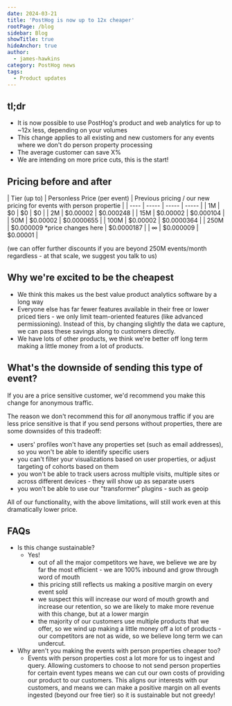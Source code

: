 ```yaml
---
date: 2024-03-21
title: 'PostHog is now up to 12x cheaper'
rootPage: /blog
sidebar: Blog
showTitle: true
hideAnchor: true
author:
  - james-hawkins
category: PostHog news
tags:
  - Product updates
---
```


## tl;dr

* It is now possible to use PostHog's product and web analytics for up to ~12x less, depending on your volumes
* This change applies to all existing and new customers for any events where we don't do person property processing
* The average customer can save X%
* We are intending on more price cuts, this is the start!

## Pricing before and after

| Tier (up to) | Personless Price (per event) | Previous pricing / our new pricing for events with person propertie |
| ---- | ----- | ----- | ----- |
| 1M | $0 | $0 | $0 |
| 2M | $0.00002 |  $0.000248 |
| 15M | $0.00002 |  $0.000104 |
| 50M | $0.00002 |  $0.0000655 |
| 100M | $0.00002 |  $0.0000364 |
| 250M | $0.000009 *price changes here | $0.0000187 |
| ∞ | $0.000009 | $0.00001 |

(we can offer further discounts if you are beyond 250M events/month regardless - at that scale, we suggest you talk to us)

## Why we're excited to be the cheapest

* We think this makes us the best value product analytics software by a long way
* Everyone else has far fewer features available in their free or lower priced tiers - we only limit team-oriented features (like advanced permissioning). Instead of this, by changing slightly the data we capture, we can pass these savings along to customers directly.
* We have lots of other products, we think we're better off long term making a little money from a lot of products.

<INSERT GRAPH COMPARING US TO COMPETITORS>

## What's the downside of sending this type of event?

If you are a price sensitive customer, we'd recommend you make this change for anonymous traffic.

The reason we don't recommend this for _all_ anonymous traffic if you are less price sensitive is that if you send persons without properties, there are some downsides of this tradeoff:

* users' profiles won't have any properties set (such as email addresses), so you won't be able to identify specific users
* you can't filter your visualizations based on user properties, or adjust targeting of cohorts based on them
* you won't be able to track users across multiple visits, multiple sites or across different devices - they will show up as separate users
* you won't be able to use our "transformer" plugins - such as geoip

All of our functionality, with the above limitations, will still work even at this dramatically lower price.

## FAQs

* Is this change sustainable?
  * Yes!
    * out of all the major competitors we have, we believe we are by far the most efficient - we are 100% inbound and grow through word of mouth
    * this pricing still reflects us making a positive margin on every event sold
    * we suspect this will increase our word of mouth growth and increase our retention, so we are likely to make more revenue with this change, but at a lower margin
    * the majority of our customers use multiple products that we offer, so we wind up making a little money off a lot of products - our competitors are not as wide, so we believe long term we can undercut.
* Why aren't you making the events with person properties cheaper too?
  * Events with person properties cost a lot more for us to ingest and query. Allowing customers to choose to not send person properties for certain event types means we can cut our own costs of providing our product to our customers. This aligns our interests with our customers, and means we can make a positive margin on all events ingested (beyond our free tier) so it is sustainable but not greedy!
